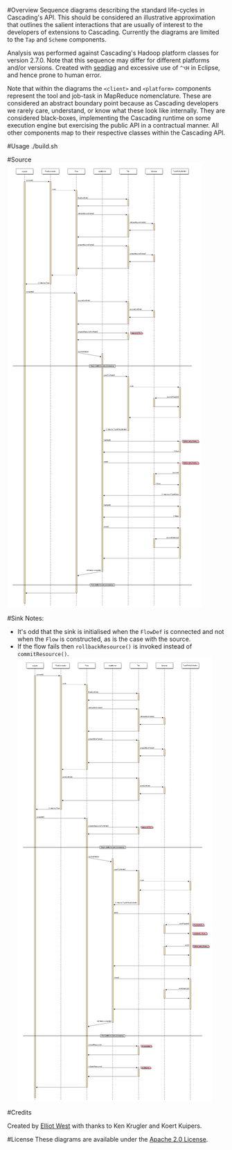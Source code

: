 #Overview
Sequence diagrams describing the standard life-cycles in Cascading's API. This should be considered an illustrative approximation that outlines the salient interactions that are usually of interest to the developers of extensions to Cascading. Currently the diagrams are limited to the `Tap` and `Scheme` components.

Analysis was performed against Cascading's Hadoop platform classes for version 2.7.0. Note that this sequence may differ for different platforms and/or versions. Created with [seqdiag](http://blockdiag.com/en/seqdiag/) and excessive use of `^⌥H` in Eclipse, and hence prone to human error.

Note that within the diagrams the `<client>` and `<platform>` components represent the tool and job-task in MapReduce nomenclature. These are considered an abstract boundary point because as Cascading developers we rarely care, understand, or know what these look like internally. They are considered black-boxes, implementing the Cascading runtime on some execution engine but exercising the public API in a contractual manner. All other components map to their respective classes within the Cascading API.

#Usage
    ./build.sh
    
#Source
![Source](source.png)

#Sink
Notes:

* It's odd that the sink is initialised when the `FlowDef` is connected and not when the `Flow` is constructed, as is the case with the source.
* If the flow fails then `rollbackResource()` is invoked instead of `commitResource()`.
![Sink](sink.png)

#Credits

Created by [Elliot West](https://github.com/teabot) with thanks to Ken Krugler and Koert Kuipers.

#License
These diagrams are available under the [Apache 2.0 License](http://www.apache.org/licenses/LICENSE-2.0.html).

